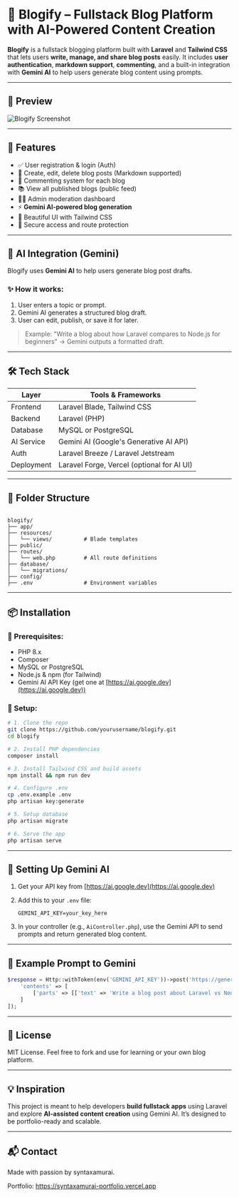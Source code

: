 # 📝 Blogify – Fullstack Blog Platform with AI-Powered Content Creation

**Blogify** is a fullstack blogging platform built with **Laravel** and **Tailwind CSS** that lets users **write, manage, and share blog posts** easily. It includes **user authentication**, **markdown support**, **commenting**, and a built-in integration with **Gemini AI** to help users generate blog content using prompts.

---

## 📸 Preview

![Blogify Screenshot](./screenshot.png)

---

## 🚀 Features

- ✅ User registration & login (Auth)
- 📝 Create, edit, delete blog posts (Markdown supported)
- 💬 Commenting system for each blog
- 📚 View all published blogs (public feed)
- 👨‍💻 Admin moderation dashboard
- ⚡️ **Gemini AI-powered blog generation**
- 🎨 Beautiful UI with Tailwind CSS
- 🔐 Secure access and route protection

---

## 🧠 AI Integration (Gemini)

Blogify uses **Gemini AI** to help users generate blog post drafts.

### ✨ How it works:
1. User enters a topic or prompt.
2. Gemini AI generates a structured blog draft.
3. User can edit, publish, or save it for later.

> Example: "Write a blog about how Laravel compares to Node.js for beginners" → Gemini outputs a formatted draft.

---

## 🛠️ Tech Stack

| Layer       | Tools & Frameworks                              |
|------------|--------------------------------------------------|
| Frontend    | Laravel Blade, Tailwind CSS                     |
| Backend     | Laravel (PHP)                                   |
| Database    | MySQL or PostgreSQL                             |
| AI Service  | Gemini AI (Google's Generative AI API)          |
| Auth        | Laravel Breeze / Laravel Jetstream              |
| Deployment  | Laravel Forge, Vercel (optional for AI UI)      |

---

## 📁 Folder Structure

```

blogify/
├── app/
├── resources/
│   └── views/          # Blade templates
├── public/
├── routes/
│   └── web.php         # All route definitions
├── database/
│   └── migrations/
├── config/
├── .env                # Environment variables

````

---

## 📦 Installation

### 🔧 Prerequisites:
- PHP 8.x
- Composer
- MySQL or PostgreSQL
- Node.js & npm (for Tailwind)
- Gemini AI API Key (get one at [https://ai.google.dev](https://ai.google.dev))

### 🧪 Setup:

```bash
# 1. Clone the repo
git clone https://github.com/yourusername/blogify.git
cd blogify

# 2. Install PHP dependencies
composer install

# 3. Install Tailwind CSS and build assets
npm install && npm run dev

# 4. Configure .env
cp .env.example .env
php artisan key:generate

# 5. Setup database
php artisan migrate

# 6. Serve the app
php artisan serve
````

---

## 🤖 Setting Up Gemini AI

1. Get your API key from [https://ai.google.dev](https://ai.google.dev)
2. Add this to your `.env` file:

   ```
   GEMINI_API_KEY=your_key_here
   ```
3. In your controller (e.g., `AiController.php`), use the Gemini API to send prompts and return generated blog content.

---

## 🧠 Example Prompt to Gemini

```php
$response = Http::withToken(env('GEMINI_API_KEY'))->post('https://generativelanguage.googleapis.com/v1beta/models/gemini-pro:generateContent', [
    'contents' => [
        ['parts' => [['text' => 'Write a blog post about Laravel vs Node.js for beginners']]]
    ]
]);
```
---

## 📌 License

MIT License. Feel free to fork and use for learning or your own blog platform.

---

## 💡 Inspiration

This project is meant to help developers **build fullstack apps** using Laravel and explore **AI-assisted content creation** using Gemini AI. It’s designed to be portfolio-ready and scalable.

---

## 📬 Contact

Made with passion by syntaxamurai.

Portfolio: https://syntaxamurai-portfolio.vercel.app

```
